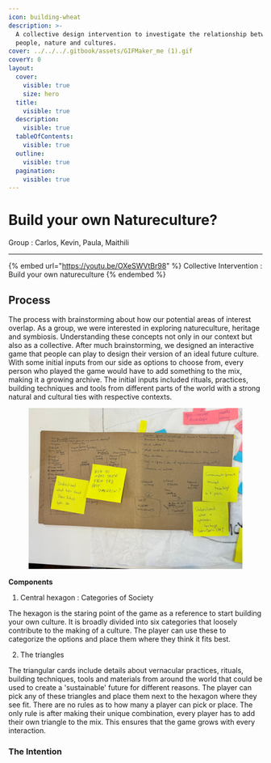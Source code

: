 ```yaml
---
icon: building-wheat
description: >-
  A collective design intervention to investigate the relationship between
  people, nature and cultures.
cover: ../../../.gitbook/assets/GIFMaker_me (1).gif
coverY: 0
layout:
  cover:
    visible: true
    size: hero
  title:
    visible: true
  description:
    visible: true
  tableOfContents:
    visible: true
  outline:
    visible: true
  pagination:
    visible: true
---
```


# Build your own Natureculture?

Group : Carlos, Kevin, Paula, Maithili

***

{% embed url="https://youtu.be/OXeSWVtBr98" %}
Collective Intervention : Build your own natureculture
{% endembed %}

## Process&#x20;

The process with brainstorming about how our potential areas of interest overlap. As a group, we were interested in exploring natureculture, heritage and symbiosis. Understanding these concepts not only in our context but also as a collective. After much brainstorming, we designed an interactive game that people can play to design their version of an ideal future culture. With some initial inputs from our side as options to choose from, every person who played the game would have to add something to the mix, making it a growing archive. The initial inputs included rituals, practices, building techniques and tools from different parts of the world with a strong natural and cultural ties with respective contexts.&#x20;

<figure><img src="../../../.gitbook/assets/WhatsApp Image 2024-11-17 at 20.19.18_8e536d2e (1).jpg" alt="" width="563"><figcaption></figcaption></figure>



**Components**&#x20;

1. Central hexagon : Categories of Society&#x20;

The hexagon is the staring point of the game as a reference to start building your own culture. It is broadly divided into six categories that loosely contribute to the making of a culture. The player can   use these to categorize the options and place them where they think it fits best.&#x20;

2. The triangles&#x20;

The triangular cards include details about vernacular practices, rituals, building techniques, tools and materials from around the world that could be used to create a 'sustainable' future for different reasons. The player can pick any of these triangles and place them next to the hexagon where they see fit. There are no rules as to how many a player can pick or place. The only rule is after making their unique combination, every player has to add their own triangle to the mix. This ensures that the game grows with every interaction.&#x20;



### The Intention&#x20;

























<figure><img src="../../../.gitbook/assets/GIFMaker_me.gif" alt=""><figcaption></figcaption></figure>





